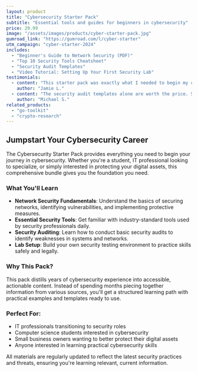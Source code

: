 ```yaml
---
layout: product
title: "Cybersecurity Starter Pack"
subtitle: "Essential tools and guides for beginners in cybersecurity"
price: 29.99
image: "/assets/images/products/cyber-starter-pack.jpg"
gumroad_link: "https://gumroad.com/l/cyber-starter"
utm_campaign: "cyber-starter-2024"
includes:
  - "Beginner's Guide to Network Security (PDF)"
  - "Top 10 Security Tools Cheatsheet"
  - "Security Audit Templates"
  - "Video Tutorial: Setting Up Your First Security Lab"
testimonials:
  - content: "This starter pack was exactly what I needed to begin my cybersecurity journey. The guides are clear and practical."
    author: "Jamie L."
  - content: "The security audit templates alone are worth the price. Saved me hours of work!"
    author: "Michael S."
related_products:
  - "go-toolkit"
  - "crypto-research"
---
```


## Jumpstart Your Cybersecurity Career

The Cybersecurity Starter Pack provides everything you need to begin your journey in cybersecurity. Whether you're a student, IT professional looking to specialize, or simply interested in protecting your digital assets, this comprehensive bundle gives you the foundation you need.

### What You'll Learn

- **Network Security Fundamentals**: Understand the basics of securing networks, identifying vulnerabilities, and implementing protective measures.
- **Essential Security Tools**: Get familiar with industry-standard tools used by security professionals daily.
- **Security Auditing**: Learn how to conduct basic security audits to identify weaknesses in systems and networks.
- **Lab Setup**: Build your own security testing environment to practice skills safely and legally.

### Why This Pack?

This pack distills years of cybersecurity experience into accessible, actionable content. Instead of spending months piecing together information from various sources, you'll get a structured learning path with practical examples and templates ready to use.

### Perfect For:

- IT professionals transitioning to security roles
- Computer science students interested in cybersecurity
- Small business owners wanting to better protect their digital assets
- Anyone interested in learning practical cybersecurity skills

All materials are regularly updated to reflect the latest security practices and threats, ensuring you're learning relevant, current information.
